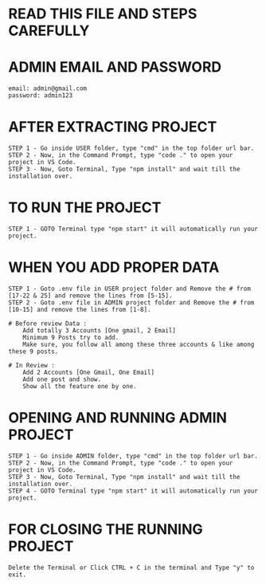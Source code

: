 # READ THIS FILE AND STEPS CAREFULLY

# ADMIN EMAIL AND PASSWORD

	email: admin@gmail.com
	password: admin123

# AFTER EXTRACTING PROJECT

	STEP 1 - Go inside USER folder, type "cmd" in the top folder url bar.
	STEP 2 - Now, in the Command Prompt, type "code ." to open your project in VS Code.
	STEP 3 - Now, Goto Terminal, Type "npm install" and wait till the installation over.

# TO RUN THE PROJECT

	STEP 1 - GOTO Terminal type "npm start" it will automatically run your project.

# WHEN YOU ADD PROPER DATA

	STEP 1 - Goto .env file in USER project folder and Remove the # from [17-22 & 25] and remove the lines from [5-15].
	STEP 2 - Goto .env file in ADMIN project folder and Remove the # from [10-15] and remove the lines from [1-8].
	
	# Before review Data :
		Add totally 3 Accounts [One gmail, 2 Email]
		Minimum 9 Posts try to add.
		Make sure, you follow all among these three accounts & like among these 9 posts.

	# In Review :
		Add 2 Accounts [One Gmail, One Email]
		Add one post and show.
		Show all the feature one by one.

# OPENING AND RUNNING ADMIN PROJECT
	
	STEP 1 - Go inside ADMIN folder, type "cmd" in the top folder url bar.
	STEP 2 - Now, in the Command Prompt, type "code ." to open your project in VS Code.
	STEP 3 - Now, Goto Terminal, Type "npm install" and wait till the installation over.
	STEP 4 - GOTO Terminal type "npm start" it will automatically run your project.

# FOR CLOSING THE RUNNING PROJECT

	Delete the Terminal or Click CTRL + C in the terminal and Type "y" to exit.


